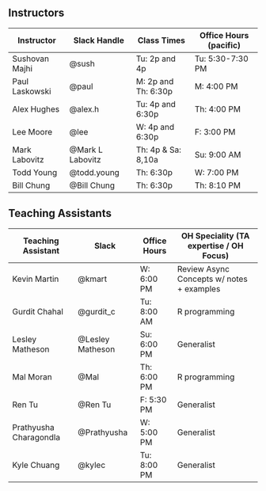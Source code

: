 ## Instructors 

| Instructor        | Slack Handle       | Class Times           | Office Hours (pacific) |
|-------------------|--------------------|-----------------------|------------------------|
| Sushovan Majhi    | @sush              | Tu: 2p and 4p         | Tu: 5:30-7:30 PM       |
| Paul Laskowski    | @paul              | M:  2p and Th: 6:30p  | M:  4:00 PM            |
| Alex Hughes       | @alex.h            | Tu: 4p and 6:30p      | Th: 4:00 PM            |
| Lee Moore         | @lee               | W:  4p and 6:30p      | F:  3:00 PM            |
| Mark Labovitz     | @Mark L Labovitz   | Th: 4p & Sa: 8,10a    | Su: 9:00 AM            |
| Todd Young        | @todd.young        | Th: 6:30p             | W:  7:00 PM            | 
| Bill Chung        | @Bill Chung        | Th: 6:30p             | Th: 8:10 PM            |

## Teaching Assistants

| Teaching Assistant     | Slack             | Office Hours   | OH Speciality (TA expertise / OH Focus)   |
|------------------------|-------------------|----------------|-------------------------------------------|
| Kevin Martin           | @kmart            | W: 6:00 PM     | Review Async Concepts w/ notes + examples |
| Gurdit Chahal          | @gurdit_c         | Tu: 8:00 AM    | R programming                             |
| Lesley Matheson        | @Lesley Matheson  | Su: 6:00 PM    | Generalist  | 
| Mal Moran              | @Mal              | Th: 6:00 PM    | R programming  |
| Ren Tu                 | @Ren Tu           | F: 5:30 PM     | Generalist  |
| Prathyusha Charagondla | @Prathyusha       | W: 5:00 PM     | Generalist  |
| Kyle Chuang            | @kylec            | Tu: 8:00 PM    | Generalist  |

